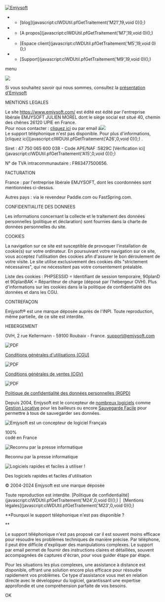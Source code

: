 [![Emjysoft](../images/site/logo.png)](https://www.emjysoft.com/)

* * [blog](javascript:clWDUtil.pfGetTraitement('M21',19,void 0)();)
* * [A propos](javascript:clWDUtil.pfGetTraitement('M7',19,void 0)();)
* * [Espace client](javascript:clWDUtil.pfGetTraitement('M5',19,void 0)();)
* * [Support](javascript:clWDUtil.pfGetTraitement('M9',19,void 0)();)

menu

![](../images/site/emjysoft-shop.svg)

Si vous souhaitez savoir qui nous sommes, consultez la [présentation d'Emjysoft](javascript:_JSU(_PAGE_,'../a-propos/'+'index'+'.php'+'','post','_self','',''))

MENTIONS LEGALES

Le site https://www.emjysoft.com/ est édité est édité par l'entreprise libérale EMJYSOFT JULIEN MOREL dont le siège social est situé 40, chemin des chênes 26120 UPIE en France.  
Pour nous contacter : [cliquez ici](javascript:_JSU(_PAGE_,'../support/'+'index'+'.php'+'','post','_self','','')) ou par email à![](../images/site/stcontact.jpg)  
Le support téléphonique n'est pas disponible. Pour plus d'informations, [cliquez ici](javascript:clWDUtil.pfGetTraitement('A26',0,void 0)();) .

  
Siret : 47 750 065 600 038 - Code APE/NAF :5829C [Vérification ici](javascript:clWDUtil.pfGetTraitement('A15',0,void 0)();)

N° de TVA intracommunautaire : FR63477500656.

  

FACTURATION

France : par l'entreprise libérale EMJYSOFT, dont les coordonnées sont mentionnées ci-dessus.

Autres pays : via le revendeur Paddle.com ou FastSpring.com.

  

CONFIDENTIALITE DES DONNEES

Les informations concernant la collecte et le traitement des données personnelles (politique et déclaration) sont fournies dans la charte de données personnelles du site.

  

COOKIES

La navigation sur ce site est susceptible de provoquer l’installation de cookie(s) sur votre ordinateur. En poursuivant votre navigation sur ce site, vous acceptez l'utilisation des cookies afin d'assurer le bon déroulement de votre visite. Le site utilise exclusivement des cookies dits "strictement nécessaires", qui ne nécessitent pas votre consentement préalable.

Liste des cookies : PHPSESSID = Identifiant de session temporaire, 90planD et 90planBAK = Répartiteur de charge (déposé par l'hébergeur OVH). Plus d'informations sur les cookies dans la la politique de confidentialité des données et dans les CGU.

  

CONTREFAÇON

Emjysoft® est une marque déposée auprès de l'INPI. Toute reproduction, même partielle, de ce site est interdite.

  

HEBERGEMENT

OVH, 2 rue Kellermann - 59100 Roubaix - France. support@emjysoft.com

![PDF](../images/site/pdf64.png)

[Conditions générales d'utilisations (CGU)](https://www.emjysoft.com/_cgu.pdf)

![PDF](../images/site/pdf64.png)

[Conditions générales de ventes (CGV)](https://www.emjysoft.com/_cgv.pdf)

![PDF](../images/site/pdf64.png)

[Politique de confidentialité des données personnelles (RGPD)](https://www.emjysoft.com/_rgpd.pdf)

Depuis 2004, Emjysoft est le concepteur de [nombreux logiciels](https://www.emjysoft.com/logiciels-emjysoft.php) comme [Gestion Locative](https://www.emjysoft.com/logiciel-gestion-locative/) pour les bailleurs ou encore [Sauvegarde Facile](https://www.emjysoft.com/logiciel-sauvegarde-facile/) pour permettre à tous de sauvegarder ses données.

![Emjysoft est un concepteur de logiciel Français](../images/site/logiciel-fabrique-france.svg)

100%  
codé en France

![Reconnu par la presse informatique](../images/site/emjysoft-presse.svg)

Reconnu par la presse informatique

![Logiciels rapides et faciles à utiliser !](../images/site/logiciel-rapide-facile.svg)

Des logiciels rapides et faciles d'utilisation

© 2004-2024 Emjysoft est une marque déposée

Toute reproduction est interdite. [Politique de confidentialité](javascript:clWDUtil.pfGetTraitement('M24',0,void 0)();) |  [Mentions légales](javascript:clWDUtil.pfGetTraitement('M23',0,void 0)();)

**Pourquoi le support téléphonique n'est pas disponible ?  
  
**

Le support téléphonique n'est pas proposé car il est souvent moins efficace pour résoudre les problèmes techniques de manière précise. Par téléphone, il peut être difficile d'expliquer des manipulations complexes. Le support par email permet de fournir des instructions claires et détaillées, souvent accompagnées de captures d'écran, pour vous guider étape par étape.

Pour les situations les plus complexes, une assistance à distance est disponible, offrant une solution encore plus efficace pour résoudre rapidement vos problèmes. Ce type d'assistance vous met en relation directe avec le développeur du logiciel, garantissant une expertise approfondie et une compréhension parfaite de vos besoins.

OK